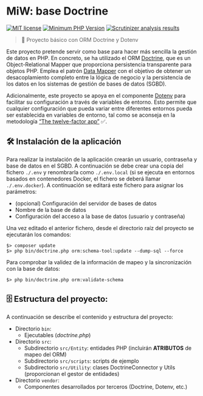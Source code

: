 MiW: base Doctrine
======================================

[![MIT license](http://img.shields.io/badge/license-MIT-brightgreen.svg)](http://opensource.org/licenses/MIT)
[![Minimum PHP Version](https://img.shields.io/badge/php-%5E8.3-blue.svg)](http://php.net/)
[![Scrutinizer analysis results](https://scrutinizer-ci.com/g/FJavierGil/baseDoctrine/badges/quality-score.png?b=master)](https://scrutinizer-ci.com/g/FJavierGil/baseDoctrine/?branch=master)
> 🎯 Proyecto básico con ORM Doctrine y Dotenv

Este proyecto pretende servir como base para hacer más sencilla la gestión de datos en PHP.
En concreto, se ha utilizado el ORM [Doctrine][doctrine], que es un Object-Relational
Mapper que proporciona persistencia transparente para objetos PHP. Emplea el patrón [Data Mapper][dataMapper]
con el objetivo de obtener un desacoplamiento completo entre la lógica de negocio y la
persistencia de los datos en los sistemas de gestión de bases de datos (SGBD).

Adicionalmente, este proyecto se apoya en el componente [Dotenv][dotenv] para facilitar
su configuración a través de variables de entorno. Esto permite que cualquier configuración
que pueda variar entre diferentes entornos pueda ser establecida en variables de entorno,
tal como se aconseja en la metodología [“The twelve-factor app”][12factor] ✅.

## 🛠️ Instalación de la aplicación

Para realizar la instalación de la aplicación crearán un usuario, contraseña y base de datos
en el SGBD. A continuación se debe crear una copia del fichero `./.env` y renombrarla
como `./.env.local` (si se ejecuta en entornos basados en contenedores Docker, el fichero
se deberá llamar `./.env.docker`). A continuación se editará este fichero para asignar
los parámetros:

* (opcional) Configuración del servidor de bases de datos
* Nombre de la base de datos
* Configuración del acceso a la base de datos (usuario y contraseña)

Una vez editado el anterior fichero, desde el directorio raíz del proyecto se ejecutarán los comandos:
```
$> composer update
$> php bin/doctrine.php orm:schema-tool:update --dump-sql --force
```

Para comprobar la validez de la información de mapeo y la sincronización con la base de datos:
```
$> php bin/doctrine.php orm:validate-schema
```

## 🗄️ Estructura del proyecto:

A continuación se describe el contenido y estructura del proyecto:

* Directorio `bin`:
    - Ejecutables (*doctrine.php*)
* Directorio `src`:
    - Subdirectorio `src/Entity`: entidades PHP (incluirán **ATRIBUTOS** de mapeo del ORM)
    - Subdirectorio `src/scripts`: scripts de ejemplo
    - Subdirectorio `src/Utility`: clases DoctrineConnector y Utils (proporcionan el gestor de entidades)
* Directorio `vendor`:
    - Componentes desarrollados por terceros (Doctrine, Dotenv, etc.)

[dataMapper]: http://martinfowler.com/eaaCatalog/dataMapper.html
[doctrine]: http://docs.doctrine-project.org/projects/doctrine-orm/en/latest/
[dotenv]: https://packagist.org/packages/vlucas/phpdotenv
[12factor]: https://www.12factor.net/es/